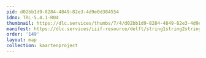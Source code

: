 ```yaml
---
pid: d02bb1d9-8284-4849-82e3-4d9e0d384554
idno: TRL-5.4.1-R04
thumbnail: https://dlc.services/thumbs/7/4/d02bb1d9-8284-4849-82e3-4d9e0d384554/full/400,339/0/default.jpg
manifest: https://dlc.services/iiif-resource/delft/string1string2string3/kaartenproject-2007/TRL-5.4.1-R04
order: '149'
layout: map
collection: kaartenproject
---
```


